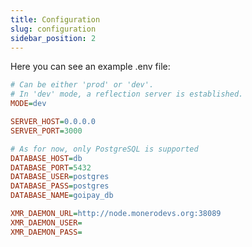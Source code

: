 ```yaml
---
title: Configuration
slug: configuration
sidebar_position: 2
---
```


Here you can see an example .env file:
```ini title=".env.example"
# Can be either 'prod' or 'dev'.
# In 'dev' mode, a reflection server is established.
MODE=dev

SERVER_HOST=0.0.0.0
SERVER_PORT=3000

# As for now, only PostgreSQL is supported
DATABASE_HOST=db
DATABASE_PORT=5432
DATABASE_USER=postgres
DATABASE_PASS=postgres
DATABASE_NAME=goipay_db

XMR_DAEMON_URL=http://node.monerodevs.org:38089
XMR_DAEMON_USER=
XMR_DAEMON_PASS=
```
